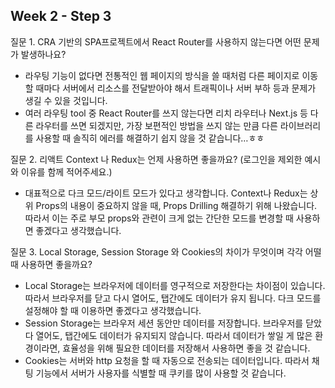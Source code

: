 ## Week 2 - Step 3

질문 1. CRA 기반의 SPA프로젝트에서 React Router를 사용하지 않는다면 어떤 문제가 발생하나요?

- 라우팅 기능이 없다면 전통적인 웹 페이지의 방식을 쓸 때처럼 다른 페이지로 이동할 때마다 서버에서 리소스를 전달받아야 해서 트래픽이나 서버 부하 등과 문제가 생길 수 있을 것입니다.
- 여러 라우팅 tool 중 React Router를 쓰지 않는다면 리치 라우터나 Next.js 등 다른 라우터를 쓰면 되겠지만, 가장 보편적인 방법을 쓰지 않는 만큼 다른 라이브러리를 사용할 때 솔직히 에러를 해결하기 쉽지 않을 것 같습니다…ㅎㅎ

질문 2. 리액트 Context 나 Redux는 언제 사용하면 좋을까요? (로그인을 제외한 예시와 이유를 함께 적어주세요.)

- 대표적으로 다크 모드/라이트 모드가 있다고 생각합니다. Context나 Redux는 상위 Props의 내용이 중요하지 않을 때, Props Drilling 해결하기 위해 나왔습니다. 따라서 이는 주로 부모 props와 관련이 크게 없는 간단한 모드를 변경할 때 사용하면 좋겠다고 생각했습니다.


질문 3. Local Storage, Session Storage 와 Cookies의 차이가 무엇이며 각각 어떨때 사용하면 좋을까요?
- Local Storage는 브라우저에 데이터를 영구적으로 저장한다는 차이점이 있습니다. 따라서 브라우저를 닫고 다시 열어도, 탭간에도 데이터가 유지 됩니다. 다크 모드를 설정해야 할 때 이용하면 좋겠다고 생각했습니다.
- Session Storage는 브라우저 세션 동안만 데이터를 저장합니다. 브라우저를 닫았다 열어도, 탭간에도 데이터가 유지되지 않습니다. 따라서 데이터가 쌓일 게 많은 환경이라면, 효율성을 위해 필요한 데이터를 저장해서 사용하면 좋을 것 같습니다.
- Cookies는 서버와 http 요청을 할 때 자동으로 전송되는 데이터입니다. 따라서 채팅 기능에서 서버가 사용자를 식별할 때 쿠키를 많이 사용할 것 같습니다.
